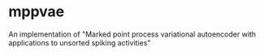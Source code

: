 # mppvae
An implementation of "Marked point process variational autoencoder with applications to unsorted spiking activities"

